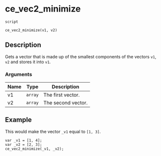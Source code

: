 # ce_vec2_minimize
`script`
```gml
ce_vec2_minimize(v1, v2)
```

## Description
Gets a vector that is made up of the smallest components of the
 vectors `v1`, `v2` and stores it into `v1`.

### Arguments
| Name | Type | Description |
| ---- | ---- | ----------- |
| v1 | `array` | The first vector. |
| v2 | `array` | The second vector. |

## Example
This would make the vector `_v1` equal to `[1, 3]`.
```gml
var _v1 = [1, 4];
var _v2 = [2, 3];
ce_vec2_minimize(_v1, _v2);
```
